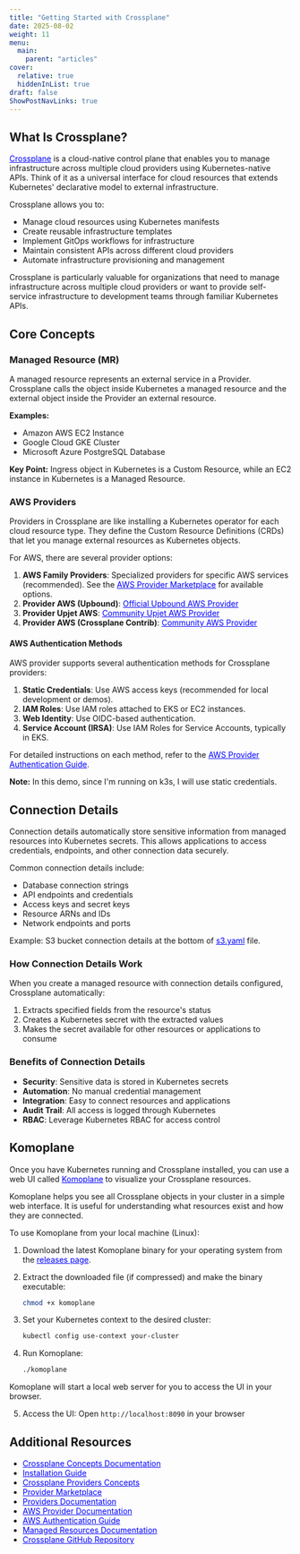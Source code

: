 ```yaml
---
title: "Getting Started with Crossplane"
date: 2025-08-02
weight: 11
menu:
  main:
    parent: "articles"
cover:
  relative: true
  hiddenInList: true
draft: false
ShowPostNavLinks: true
---
```


## What Is Crossplane?

<a href="https://www.crossplane.io/" target="_blank" rel="noopener noreferrer" style="color:blue;">Crossplane</a> is a cloud-native control plane that enables you to manage infrastructure across multiple cloud providers using Kubernetes-native APIs. Think of it as a universal interface for cloud resources that extends Kubernetes' declarative model to external infrastructure.

Crossplane allows you to:
- Manage cloud resources using Kubernetes manifests
- Create reusable infrastructure templates
- Implement GitOps workflows for infrastructure
- Maintain consistent APIs across different cloud providers
- Automate infrastructure provisioning and management

Crossplane is particularly valuable for organizations that need to manage infrastructure across multiple cloud providers or want to provide self-service infrastructure to development teams through familiar Kubernetes APIs.

## Core Concepts

### Managed Resource (MR)
A managed resource represents an external service in a Provider. Crossplane calls the object inside Kubernetes a managed resource and the external object inside the Provider an external resource.

**Examples:**
- Amazon AWS EC2 Instance
- Google Cloud GKE Cluster
- Microsoft Azure PostgreSQL Database

**Key Point:** Ingress object in Kubernetes is a Custom Resource, while an EC2 instance in Kubernetes is a Managed Resource.

### AWS Providers

Providers in Crossplane are like installing a Kubernetes operator for each cloud resource type. They define the Custom Resource Definitions (CRDs) that let you manage external resources as Kubernetes objects.

For AWS, there are several provider options:

1. **AWS Family Providers**: Specialized providers for specific AWS services (recommended). See the <a href="https://marketplace.upbound.io/providers?query=aws" target="_blank" rel="noopener noreferrer" style="color:blue;">AWS Provider Marketplace</a> for available options.
2. **Provider AWS (Upbound)**: <a href="https://marketplace.upbound.io/providers?query=aws" target="_blank" rel="noopener noreferrer" style="color:blue;">Official Upbound AWS Provider</a>
3. **Provider Upjet AWS**: <a href="https://github.com/crossplane-contrib/provider-upjet-aws" target="_blank" rel="noopener noreferrer" style="color:blue;">Community Upjet AWS Provider</a>
4. **Provider AWS (Crossplane Contrib)**: <a href="https://github.com/crossplane-contrib/provider-aws" target="_blank" rel="noopener noreferrer" style="color:blue;">Community AWS Provider</a>

#### AWS Authentication Methods

AWS provider supports several authentication methods for Crossplane providers:

1. **Static Credentials**: Use AWS access keys (recommended for local development or demos).
2. **IAM Roles**: Use IAM roles attached to EKS or EC2 instances.
3. **Web Identity**: Use OIDC-based authentication.
4. **Service Account (IRSA)**: Use IAM Roles for Service Accounts, typically in EKS.

For detailed instructions on each method, refer to the <a href="https://docs.upbound.io/providers/provider-aws/authentication" target="_blank" rel="noopener noreferrer" style="color:blue;">AWS Provider Authentication Guide</a>.

**Note:** In this demo, since I'm running on k3s, I will use static credentials.

## Connection Details

Connection details automatically store sensitive information from managed resources into Kubernetes secrets. This allows applications to access credentials, endpoints, and other connection data securely.

Common connection details include:
- Database connection strings
- API endpoints and credentials
- Access keys and secret keys
- Resource ARNs and IDs
- Network endpoints and ports

Example: S3 bucket connection details at the bottom of <a href="https://github.com/mariobris/crossplane-demo/blob/main/manifests/simple/s3.yaml" target="_blank" rel="noopener noreferrer" style="color:blue;">s3.yaml</a> file.

### How Connection Details Work

When you create a managed resource with connection details configured, Crossplane automatically:
1. Extracts specified fields from the resource's status
2. Creates a Kubernetes secret with the extracted values
3. Makes the secret available for other resources or applications to consume

### Benefits of Connection Details

- **Security**: Sensitive data is stored in Kubernetes secrets
- **Automation**: No manual credential management
- **Integration**: Easy to connect resources and applications
- **Audit Trail**: All access is logged through Kubernetes
- **RBAC**: Leverage Kubernetes RBAC for access control

## Komoplane

Once you have Kubernetes running and Crossplane installed, you can use a web UI called <a href="https://github.com/komodorio/komoplane" target="_blank" rel="noopener noreferrer" style="color:blue;">Komoplane</a> to visualize your Crossplane resources.

Komoplane helps you see all Crossplane objects in your cluster in a simple web interface. It is useful for understanding what resources exist and how they are connected.

To use Komoplane from your local machine (Linux):

1. Download the latest Komoplane binary for your operating system from the <a href="https://github.com/komodorio/komoplane/releases" target="_blank" rel="noopener noreferrer" style="color:blue;">releases page</a>.

2. Extract the downloaded file (if compressed) and make the binary executable:
   ```bash
   chmod +x komoplane
   ```

3. Set your Kubernetes context to the desired cluster:
   ```bash
   kubectl config use-context your-cluster
   ```

4. Run Komoplane:
   ```bash
   ./komoplane
   ```

Komoplane will start a local web server for you to access the UI in your browser.

5. Access the UI: Open `http://localhost:8090` in your browser


## Additional Resources

- <a href="https://docs.crossplane.io/latest/concepts/" target="_blank" rel="noopener noreferrer" style="color:blue;">Crossplane Concepts Documentation</a>
- <a href="https://docs.crossplane.io/latest/getting-started/install-configure/" target="_blank" rel="noopener noreferrer" style="color:blue;">Installation Guide</a>
- <a href="https://docs.crossplane.io/latest/concepts/providers/" target="_blank" rel="noopener noreferrer" style="color:blue;">Crossplane Providers Concepts</a>
- <a href="https://marketplace.upbound.io/providers" target="_blank" rel="noopener noreferrer" style="color:blue;">Provider Marketplace</a>
- <a href="https://docs.upbound.io/providers" target="_blank" rel="noopener noreferrer" style="color:blue;">Providers Documentation</a>
- <a href="https://docs.upbound.io/providers/provider-aws/" target="_blank" rel="noopener noreferrer" style="color:blue;">AWS Provider Documentation</a>
- <a href="https://docs.upbound.io/providers/provider-aws/authentication/" target="_blank" rel="noopener noreferrer" style="color:blue;">AWS Authentication Guide</a>
- <a href="https://docs.crossplane.io/latest/concepts/managed-resources/" target="_blank" rel="noopener noreferrer" style="color:blue;">Managed Resources Documentation</a>
- <a href="https://github.com/crossplane/crossplane" target="_blank" rel="noopener noreferrer" style="color:blue;">Crossplane GitHub Repository</a>
